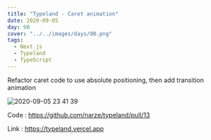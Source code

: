 ```yaml
---
title: "Typeland - Caret animation"
date: 2020-09-05
day: 90
cover: "../../images/days/90.png"
tags:
  - Next.js
  - Typeland
  - TypeScript
---
```


Refactor caret code to use absolute positioning, then add transition animation

![2020-09-05 23 41 39](https://user-images.githubusercontent.com/248741/92309631-6599c100-efd1-11ea-98d5-3e97799258fe.gif)

Code : https://github.com/narze/typeland/pull/13

Link : https://typeland.vercel.app
